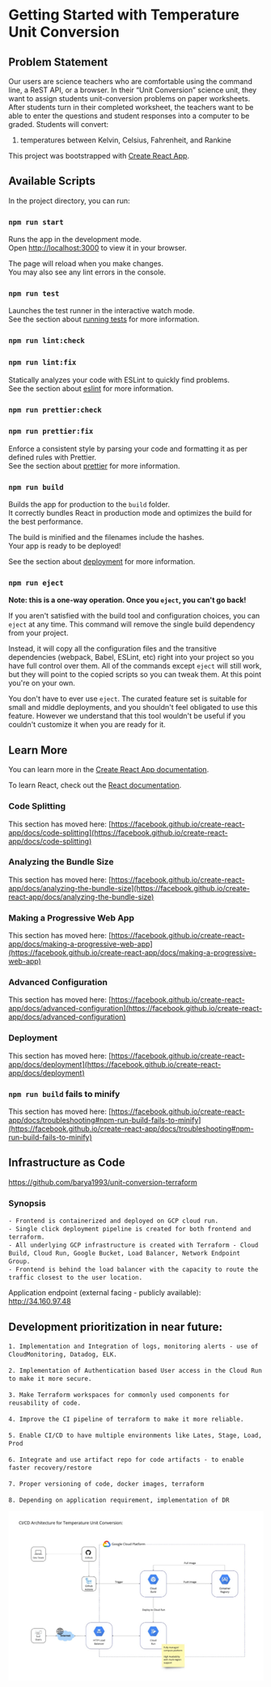 
# Getting Started with Temperature Unit Conversion

## Problem Statement

Our users are science teachers who are comfortable using the command line, a ReST API, or a
browser. In their “Unit Conversion” science unit, they want to assign students unit-conversion
problems on paper worksheets. After students turn in their completed worksheet, the teachers
want to be able to enter the questions and student responses into a computer to be graded.
Students will convert:
1. temperatures between Kelvin, Celsius, Fahrenheit, and Rankine

This project was bootstrapped with [Create React App](https://github.com/facebook/create-react-app).

## Available Scripts

In the project directory, you can run:

### `npm run start`

Runs the app in the development mode.\
Open [http://localhost:3000](http://localhost:3000) to view it in your browser.

The page will reload when you make changes.\
You may also see any lint errors in the console.

### `npm run test`

Launches the test runner in the interactive watch mode.\
See the section about [running tests](https://facebook.github.io/create-react-app/docs/running-tests) for more information.

### `npm run lint:check`
### `npm run lint:fix`

Statically analyzes your code with ESLint to quickly find problems.\
See the section about [eslint](https://eslint.org/docs/latest/) for more information.

### `npm run prettier:check`
### `npm run prettier:fix`

Enforce a consistent style by parsing your code and formatting it as per defined rules with Prettier.\
See the section about [prettier](https://prettier.io/docs/en/) for more information.

### `npm run build`

Builds the app for production to the `build` folder.\
It correctly bundles React in production mode and optimizes the build for the best performance.

The build is minified and the filenames include the hashes.\
Your app is ready to be deployed!

See the section about [deployment](https://facebook.github.io/create-react-app/docs/deployment) for more information.

### `npm run eject`

**Note: this is a one-way operation. Once you `eject`, you can't go back!**

If you aren't satisfied with the build tool and configuration choices, you can `eject` at any time. This command will remove the single build dependency from your project.

Instead, it will copy all the configuration files and the transitive dependencies (webpack, Babel, ESLint, etc) right into your project so you have full control over them. All of the commands except `eject` will still work, but they will point to the copied scripts so you can tweak them. At this point you're on your own.

You don't have to ever use `eject`. The curated feature set is suitable for small and middle deployments, and you shouldn't feel obligated to use this feature. However we understand that this tool wouldn't be useful if you couldn't customize it when you are ready for it.

## Learn More

You can learn more in the [Create React App documentation](https://facebook.github.io/create-react-app/docs/getting-started).

To learn React, check out the [React documentation](https://reactjs.org/).

### Code Splitting

This section has moved here: [https://facebook.github.io/create-react-app/docs/code-splitting](https://facebook.github.io/create-react-app/docs/code-splitting)

### Analyzing the Bundle Size

This section has moved here: [https://facebook.github.io/create-react-app/docs/analyzing-the-bundle-size](https://facebook.github.io/create-react-app/docs/analyzing-the-bundle-size)

### Making a Progressive Web App

This section has moved here: [https://facebook.github.io/create-react-app/docs/making-a-progressive-web-app](https://facebook.github.io/create-react-app/docs/making-a-progressive-web-app)

### Advanced Configuration

This section has moved here: [https://facebook.github.io/create-react-app/docs/advanced-configuration](https://facebook.github.io/create-react-app/docs/advanced-configuration)

### Deployment

This section has moved here: [https://facebook.github.io/create-react-app/docs/deployment](https://facebook.github.io/create-react-app/docs/deployment)

### `npm run build` fails to minify

This section has moved here: [https://facebook.github.io/create-react-app/docs/troubleshooting#npm-run-build-fails-to-minify](https://facebook.github.io/create-react-app/docs/troubleshooting#npm-run-build-fails-to-minify)

## Infrastructure as Code

https://github.com/barya1993/unit-conversion-terraform

### Synopsis

    - Frontend is containerized and deployed on GCP cloud run.
    - Single click deployment pipeline is created for both frontend and terraform.
    - All underlying GCP infrastructure is created with Terraform - Cloud Build, Cloud Run, Google Bucket, Load Balancer, Network Endpoint Group.
    - Frontend is behind the load balancer with the capacity to route the traffic closest to the user location.

Application endpoint (external facing - publicly available): http://34.160.97.48

## Development prioritization in near future:

    1. Implementation and Integration of logs, monitoring alerts - use of CloudMonitoring, Datadog, ELK.

    2. Implementation of Authentication based User access in the Cloud Run to make it more secure.

    3. Make Terraform workspaces for commonly used components for reusability of code.

    4. Improve the CI pipeline of terraform to make it more reliable.

    5. Enable CI/CD to have multiple environments like Lates, Stage, Load, Prod

    6. Integrate and use artifact repo for code artifacts - to enable faster recovery/restore

    7. Proper versioning of code, docker images, terraform

    8. Depending on application requirement, implementation of DR

![Alt text](./assets/CICD_Architecture.jpeg?raw=true "Title")
